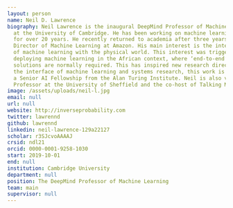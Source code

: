 ```yaml
---
layout: person
name: Neil D. Lawrence
biography: Neil Lawrence is the inaugural DeepMind Professor of Machine Learning
  at the University of Cambridge. He has been working on machine learning models
  for over 20 years. He recently returned to academia after three years as
  Director of Machine Learning at Amazon. His main interest is the interaction
  of machine learning with the physical world. This interest was triggered by
  deploying machine learning in the African context, where ‘end-to-end’
  solutions are normally required. This has inspired new research directions at
  the interface of machine learning and systems research, this work is funded by
  a Senior AI Fellowship from the Alan Turing Institute. Neil is also visiting
  Professor at the University of Sheffield and the co-host of Talking Machines.
image: /assets/uploads/neil-l.jpg
email: null
url: null
website: http://inverseprobability.com
twitter: lawrennd
github: lawrennd
linkedin: neil-lawrence-129a22127
scholar: r3SJcvoAAAAJ
crsid: ndl21
orcid: 0000-0001-9258-1030
start: 2019-10-01
end: null
institution: Cambridge University
department: null
position: The DeepMind Professor of Machine Learning
team: main
supervisor: null
---
```

